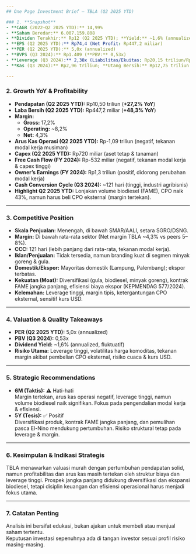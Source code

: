 ```yaml
---
## One Page Investment Brief – TBLA (Q2 2025 YTD)

### 1. **Snapshot**
- **CAGR (2022–Q2 2025 YTD):** 14,99%
- **Saham Beredar:** 6.007.159.808
- **Dividen Terakhir:** Rp12 (Q2 2025 YTD); **Yield:** ~1,6% (annualized, estimasi)
- **EPS (Q2 2025 YTD):** Rp74,4 (Net Profit: Rp447,2 miliar)
- **PER (Q2 2025 YTD):** 5,0x (annualized)
- **BVPS (Q3 2024):** Rp1.409 (**PBV:** 0,53x)
- **Leverage (Q3 2024):** 2,38x (Liabilitas/Ekuitas: Rp20,15 triliun/Rp8,46 triliun)
- **Kas (Q3 2024):** Rp2,96 triliun; **Utang Bersih:** Rp12,75 triliun (utang berbunga – kas)

---
```


### 2. **Growth YoY & Profitability**
- **Pendapatan (Q2 2025 YTD):** Rp10,50 triliun (**+27,2% YoY**)
- **Laba Bersih (Q2 2025 YTD):** Rp447,2 miliar (**+48,3% YoY**)
- **Margin:**
  - **Gross:** 17,2%
  - **Operating:** ~8,2%
  - **Net:** 4,3%
- **Arus Kas Operasi (Q2 2025 YTD):** Rp-1,09 triliun (negatif, tekanan modal kerja musiman)
- **Capex (Q2 2025 YTD):** Rp720 miliar (aset tetap & tanaman)
- **Free Cash Flow (FY 2024):** Rp-532 miliar (negatif, tekanan modal kerja & capex tinggi)
- **Owner’s Earnings (FY 2024):** Rp1,3 triliun (positif, didorong perubahan modal kerja)
- **Cash Conversion Cycle (Q3 2024):** ~121 hari (tinggi, industri agribisnis)
- **Highlight Q2 2025 YTD:** Lonjakan volume biodiesel (FAME), CPO naik 43%, namun harus beli CPO eksternal (margin tertekan).

---

### 3. **Competitive Position**
- **Skala Penjualan:** Menengah, di bawah SMAR/AALI, setara SGRO/DSNG.
- **Margin:** Di bawah rata-rata sektor (Net margin TBLA ~4,3% vs peers 5–8%).
- **CCC:** 121 hari (lebih panjang dari rata-rata, tekanan modal kerja).
- **Iklan/Penjualan:** Tidak tersedia, namun branding kuat di segmen minyak goreng & gula.
- **Domestik/Ekspor:** Mayoritas domestik (Lampung, Palembang); ekspor terbatas.
- **Kekuatan (Moat):** Diversifikasi (gula, biodiesel, minyak goreng), kontrak FAME jangka panjang, efisiensi biaya ekspor (KEPMENDAG 577/2024).
- **Kelemahan:** Leverage tinggi, margin tipis, ketergantungan CPO eksternal, sensitif kurs USD.

---

### 4. **Valuation & Quality Takeaways**
- **PER (Q2 2025 YTD):** 5,0x (annualized)
- **PBV (Q3 2024):** 0,53x
- **Dividend Yield:** ~1,6% (annualized, fluktuatif)
- **Risiko Utama:** Leverage tinggi, volatilitas harga komoditas, tekanan margin akibat pembelian CPO eksternal, risiko cuaca & kurs USD.

---

### 5. **Strategic Recommendations**
- **6M (Taktis):** ⚠️ Hati-hati  
  Margin tertekan, arus kas operasi negatif, leverage tinggi, namun volume biodiesel naik signifikan. Fokus pada pengendalian modal kerja & efisiensi.
- **5Y (Tesis):** ✅ Positif  
  Diversifikasi produk, kontrak FAME jangka panjang, dan pemulihan pasca El-Nino mendukung pertumbuhan. Risiko struktural tetap pada leverage & margin.

---

### 6. **Kesimpulan & Indikasi Strategis**
TBLA menawarkan valuasi murah dengan pertumbuhan pendapatan solid, namun profitabilitas dan arus kas masih tertekan oleh struktur biaya dan leverage tinggi. Prospek jangka panjang didukung diversifikasi dan ekspansi biodiesel, tetapi disiplin keuangan dan efisiensi operasional harus menjadi fokus utama.

---

### 7. **Catatan Penting**
Analisis ini bersifat edukasi, bukan ajakan untuk membeli atau menjual saham tertentu.  
Keputusan investasi sepenuhnya ada di tangan investor sesuai profil risiko masing-masing.